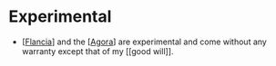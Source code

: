 # Experimental

- [[Flancia]] and the [[Agora]] are experimental and come without any warranty except that of my [[good will]].


[//begin]: # "Autogenerated link references for markdown compatibility"
[Flancia]: flancia "Flancia"
[Agora]: agora "Agora"
[//end]: # "Autogenerated link references"